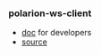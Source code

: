 ### polarion-ws-client

* [doc](http://almdemo.polarion.com/polarion/sdk/index.html) for developers
* [source](http://almdemo.polarion.com/polarion/sdk/lib/com.polarion.alm.ws.client/) 

